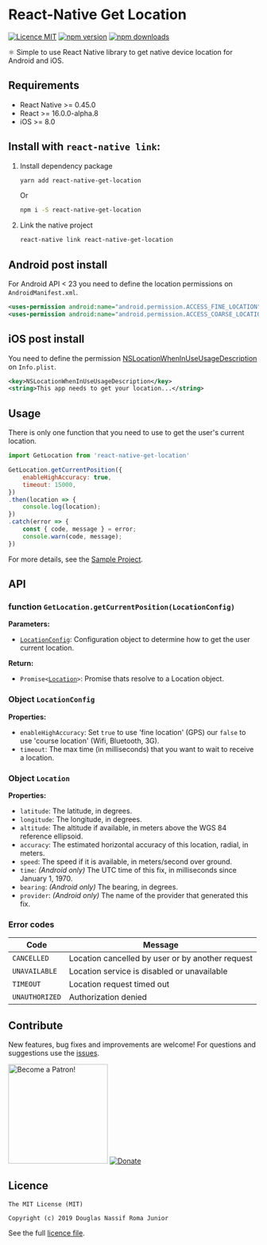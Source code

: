 # React-Native Get Location

[![Licence MIT](https://img.shields.io/badge/licence-MIT-blue.svg)](https://github.com/douglasjunior/react-native-get-location/blob/master/LICENSE)
[![npm version](https://img.shields.io/npm/v/react-native-get-location.svg)](https://www.npmjs.com/package/react-native-get-location)
[![npm downloads](https://img.shields.io/npm/dt/react-native-get-location.svg)](#install-with-react-native-link)

⚛ Simple to use React Native library to get native device location for Android and iOS.

## Requirements

- React Native >= 0.45.0
- React >= 16.0.0-alpha.8
- iOS >= 8.0

## Install with `react-native link`:

1. Install dependency package
    ```bash
    yarn add react-native-get-location
    ```
    Or
    ```bash
    npm i -S react-native-get-location
    ```

2. Link the native project
    ```bash
    react-native link react-native-get-location
    ```

## Android post install

For Android API < 23 you need to define the location permissions on `AndroidManifest.xml`.

```xml
<uses-permission android:name="android.permission.ACCESS_FINE_LOCATION"/>
<uses-permission android:name="android.permission.ACCESS_COARSE_LOCATION"/>
```

## iOS post install

You need to define the permission [NSLocationWhenInUseUsageDescription](https://developer.apple.com/library/archive/documentation/General/Reference/InfoPlistKeyReference/Articles/CocoaKeys.html#//apple_ref/doc/uid/TP40009251-SW26) on `Info.plist`.

```xml
<key>NSLocationWhenInUseUsageDescription</key>
<string>This app needs to get your location...</string>
```

## Usage

There is only one function that you need to use to get the user's current location.

```js
import GetLocation from 'react-native-get-location'

GetLocation.getCurrentPosition({
    enableHighAccuracy: true,
    timeout: 15000,
})
.then(location => {
    console.log(location);
})
.catch(error => {
    const { code, message } = error;
    console.warn(code, message);
})
```

For more details, see the [Sample Project](https://github.com/douglasjunior/react-native-get-location/blob/master/Sample/App.js).

## API

### function `GetLocation.getCurrentPosition(LocationConfig)`

**Parameters:**
   - [`LocationConfig`](#object-locationconfig): Configuration object to determine how to get the user current location.

**Return:**
   - `Promise<`[`Location`](#object-location)`>`: Promise thats resolve to a Location object.

### Object `LocationConfig`

**Properties:**
   - `enableHighAccuracy`: Set `true` to use 'fine location' (GPS) our `false` to use 'course location' (Wifi, Bluetooth, 3G).
   - `timeout`: The max time (in milliseconds) that you want to wait to receive a location.

### Object `Location`

**Properties:**
   - `latitude`: The latitude, in degrees.
   - `longitude`: The longitude, in degrees.
   - `altitude`: The altitude if available, in meters above the WGS 84 reference ellipsoid.
   - `accuracy`: The estimated horizontal accuracy of this location, radial, in meters.
   - `speed`: The speed if it is available, in meters/second over ground.
   - `time`: *(Android only)* The UTC time of this fix, in milliseconds since January 1, 1970.
   - `bearing`: *(Android only)* The bearing, in degrees.
   - `provider`: *(Android only)* The name of the provider that generated this fix.

### Error codes

|Code|Message|
|-|-|
|`CANCELLED`|Location cancelled by user or by another request|
|`UNAVAILABLE`|Location service is disabled or unavailable|
|`TIMEOUT`|Location request timed out|
|`UNAUTHORIZED`|Authorization denied|

## Contribute

New features, bug fixes and improvements are welcome! For questions and suggestions use the [issues](https://github.com/douglasjunior/react-native-get-location/issues).

<a href="https://www.patreon.com/douglasjunior"><img src="http://i.imgur.com/xEO164Z.png" alt="Become a Patron!" width="200" /></a>
[![Donate](https://www.paypalobjects.com/en_US/i/btn/btn_donateCC_LG.gif)](https://www.paypal.com/cgi-bin/webscr?cmd=_s-xclick&hosted_button_id=E32BUP77SVBA2)

## Licence

```
The MIT License (MIT)

Copyright (c) 2019 Douglas Nassif Roma Junior
```

See the full [licence file](https://github.com/douglasjunior/react-native-get-location/blob/master/LICENSE).
